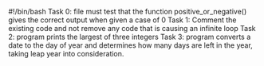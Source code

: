 #!/bin/bash
Task 0: file must test that the function positive_or_negative() gives the correct output when given a case of 0
Task 1: Comment the existing code and not remove any code that is causing an infinite loop
Task 2: program prints the largest of three integers
Task 3:  program converts a date to the day of year and determines how many days are left in the year, taking leap year into consideration.

